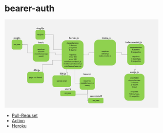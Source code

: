 # bearer-auth

![bearer-auth](./bearer-auth.PNG)


* [Pull-Requset](https://github.com/MohammedAlDahleh/bearer-auth/pulls)<br>
* [Action](https://github.com/MohammedAlDahleh/bearer-auth/actions)<br>
* [Heroku](https://mbearer-auth.herokuapp.com/)<br>


